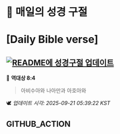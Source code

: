# 🙏 매일의 성경 구절
# [Daily Bible verse]
## [![README에 성경구절 업데이트](https://github.com/DONGSUKA/first_test/actions/workflows/update-readme-bible.yml/badge.svg)](https://github.com/DONGSUKA/first_test/actions/workflows/update-readme-bible.yml)
<!-- START_BIBLE_VERSE -->
📖 **역대상 8:4**
> 아비수아와 나아만과 아호아와

🕊️ _업데이트 시각: 2025-09-21 05:39:22 KST_
  <!-- END_BIBLE_VERSE -->
## GITHUB_ACTION
